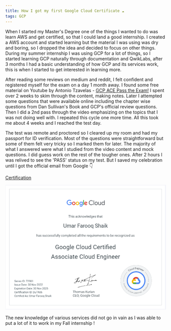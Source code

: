 ```yaml
---
title: How I got my first Google Cloud Certificate ☁️
tags: GCP
---
```


When I started my Master's Degree one of the things I wanted to do was learn AWS and get certified, so that I could land a good internship.
I created a AWS account and started learning but the material I was using was dry and boring, so I dropped the idea and decided to focus on other things.
During my summer internship I was using GCP for a lot of things, so I started learning GCP naturally through documentation and QwikLabs, after 3 months I had a basic understanding of how GCP and its services work, this is when I started to get interested in learning more.

After reading some reviews on medium and reddit, I felt confident and registered myself for the exam on a day 1 month away.
I found some free material on Youtube by Antonio Tzavelas - [GCP ACE Pass the Exam!](https://www.youtube.com/watch?v=jpno8FSqpc8&t=35227s) I spent over 2 weeks to skim through the content, making notes.
Later I attempted some questions that were available online including the chapter wise questions from Dan Sullivan's Book and GCP's official review questions. Then I did a 2nd pass through the video emphasizing on the topics that I was not doing well with. I repeated this cycle one more time. All this took me about 4 weeks and I reached the test day.

The test was remote and proctored so I cleared up my room and had my passport for ID verification. Most of the questions were straightforward but some of them felt very tricky so I marked them for later. The majority of what I answered were what I studied from the video content and mock questions. I did guess work on the rest of the tougher ones. After 2 hours I was relived to see the 'PASS' status on my test. But I saved my celebration until I got the official email from Google 👇

[Certification](https://www.credential.net/0a34a5ae-bbd1-46e1-9774-c46fb9b383a5?key=da08452abc44705f71c2bba4a1ecd4109e641a563866caea7f82a07debd5504c) 

![GCP ACE](https://github.com/nimblefox/nimblefox.github.io/blob/master/assets/gcp_ace.png)

The new knowledge of various services did not go in vain as I was able to put a lot of it to work in my Fall internship ! 
<!--more-->
